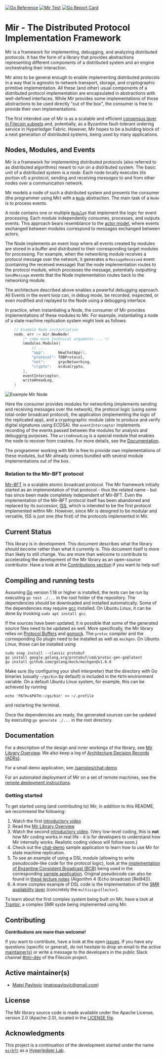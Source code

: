 [![Go Reference](https://pkg.go.dev/badge/github.com/filecoin-project/mir.svg)](https://pkg.go.dev/github.com/filecoin-project/mir)
[![Mir Test](https://github.com/filecoin-project/mir/actions/workflows/test.yml/badge.svg)](https://github.com/filecoin-project/mir/actions/workflows/test.yml)
[![Go Report Card](https://goreportcard.com/badge/github.com/filecoin-project/mir)](https://goreportcard.com/report/github.com/filecoin-project/mir)

# Mir - The Distributed Protocol Implementation Framework

Mir is a framework for implementing, debugging, and analyzing distributed protocols.
It has the form of a library that provides abstractions representing different components of a distributed system
and an engine orchestrating their interaction.

Mir aims to be general enough to enable implementing distributed protocols in a way that is agnostic to
network transport, storage, and cryptographic primitive implementation.
All these (and other) usual components of a distributed protocol implementation
are encapsulated in abstractions with well-defined interfaces.
While Mir provides some implementations of those abstractions to be used directly "out of the box",
the consumer is free to provide their own implementations.

The first intended use of Mir is as a scalable and efficient
[consensus layer in Filecoin subnets](https://github.com/protocol/ConsensusLab/issues/9)
and, potentially, as a Byzantine fault-tolerant ordering service in Hyperledger Fabric.
However, Mir hopes to be a building block of a next generation of distributed systems, being used by many applications.

## Nodes, Modules, and Events

Mir is a framework for implementing distributed protocols (also referred to as distributed algorithms)
meant to run on a distributed system.
The basic unit of a distributed system is a *node*.
Each node locally executes (its portion of) a protocol,
sending and receiving *messages* to and from other nodes over a communication network.

Mir models a node of such a distributed system and presents the consumer (the programmer using Mir)
with a [`Node`](/node.go) abstraction.
The main task of a `Node` is to process events.

A node contains one or multiple [`Module`](/pkg/modules/modules.go)s that implement the logic for event processing.
Each module independently consumes, processes, and outputs events.
This approach bears resemblance to the [actor model](https://en.wikipedia.org/wiki/Actor_model),
where events exchanged between modules correspond to messages exchanged between actors.

The Node implements an event loop where all events created by modules are stored in a buffer and
distributed to their corresponding target modules for processing.
For example, when the networking module receives a protocol message over the network,
it generates a `MessageReceived` event (containing the received message)
that the node implementation routes to the protocol module, which processes the message,
potentially outputting `SendMessage` events that the Node implementation routes back to the networking module.

The architecture described above enables a powerful debugging approach.
All Events in the event loop can, in debug mode, be recorded, inspected, or even modified and replayed to the Node
using a debugging interface.

In practice, when instantiating a Node, the consumer of Mir provides implementations of these modules to Mir.
For example, instantiating a node of a state machine replication system might look as follows:

```go
    // Example Node instantiation
    node, err := mir.NewNode(
		/* some more technical arguments ... */
		&modules.Modules{
			// ... 
			"app":      NewChatApp(),
			"protocol": TOBProtocol,
			"net":      grpcNetworking,
			"crypto":   ecdsaCrypto,
		},
		eventInterceptor,
		writeAheadLog,
	)
```

![Example Mir Node](/docs/images/high-level-architecture.png)

Here the consumer provides modules for networking
(implements sending and receiving messages over the network),
the protocol logic (using some total-order broadcast protocol),
the application (implementing the logic of the replicated app),
and a cryptographic module (able to produce and verify digital signatures using ECDSA).
the `eventInterceptor` implements recording of the events passed between the modules
for analysis and debugging purposes.
The `writeAheadLog` is a special module that enables the node to recover from crashes.
For more details, see the [Documentation](/docs).

The programmer working with Mir is free to provide own implementations of these modules,
but Mir already comes bundled with several module implementations out of the box.

### Relation to the Mir-BFT protocol

[Mir-BFT](https://arxiv.org/abs/1906.05552) is a scalable atomic broadcast protocol.
The Mir framework initially started as an implementation of that protocol - thus the related name -
but has since been made completely independent of Mir-BFT.
Even the implementation of the Mir-BFT protocol itself has been abandoned and replaced by its successor,
[ISS](/pkg/iss), which is intended to be the first protocol implemented within Mir.
However, since Mir is designed to be modular and versatile,
ISS is just one (the first) of the protocols implemented in Mir.

## Current Status

This library is in development.
This document describes what the library *should become* rather than what it *currently is*.
This document itself is more than likely to still change.
You are more than welcome to contribute to accelerating the development of the Mir library
as an open-source contributor.
Have a look at the [Contributions section](#contributing) if you want to help out!

## Compiling and running tests

Assuming [Go](https://go.dev/) version 1.18 or higher is installed, the tests can be run by executing `go test ./...` in the root folder of the repository.
The dependencies should be downloaded and installed automatically. Some of the dependencies may require [gcc](https://gcc.gnu.org/) installed.
On Ubuntu Linux, it can be done by invoking `sudo apt install gcc`.

If the sources have been updated, it is possible that some of the generated source files need to be updated as well.
More specifically, the Mir library relies on [Protocol Buffers](https://developers.google.com/protocol-buffers) and [gomock](https://github.com/golang/mock).
The `protoc` compiler and the corresponding Go plugin need to be installed as well as `mockgen`.
On Ubuntu Linux, those can be installed using

```shell
sudo snap install --classic protobuf
go install google.golang.org/protobuf/cmd/protoc-gen-go@latest
go install github.com/golang/mock/mockgen@v1.6.0
```
Make sure (by configuring your shell interpreter) that the directory with Go binaries (usually `~/go/bin` by default) is included in the `PATH` environment variable.
On a default Ubuntu Linux system, for example, this can be achieved by running
```shell
echo 'PATH=$PATH:~/go/bin' >> ~/.profile
```
and restarting the terminal.

Once the dependencies are ready, the generated sources can be updated by executing `go generate ./...` in the root directory.

## Documentation

For a description of the design and inner workings of the library, see [Mir Library Overview](/docs).
We also keep a log of [Architecture Decision Records (ADRs)](/docs/architecture-decision-records).

For a small demo application, see [/samples/chat-demo](/samples/chat-demo)

For an automated deployment of Mir on a set of remote machines, see the [remote deployment instructions](/deployment).

### Getting started

To get started using (and contributing to) Mir, in addition to this README, we recommend the following:
1. Watch the first [introductory video](https://www.youtube.com/watch?v=UZKpqrJtMxc)
2. Read the [Mir Library Overview](/docs)
3. Watch the second [introductory video](https://www.youtube.com/watch?v=Vmt3ZeKIJIM). (Very low-level coding, this is **not** how Mir coding works in real life - it is for developers to understand how Mir internally works. Realistic coding videos will follow soon.)
4. Check out the [chat-demo](/samples/chat-demo) sample application to learn how to use Mir for state machine replication.
5. To see an example of using a DSL module (allowing to write pseudocode-like code for the protocol logic),
   look at the [implementation of Byzantine Consistent Broadcast (BCB)](/pkg/bcb)
   being used in the corresponding [sample application](/samples/bcb-demo).
   Original pseudocode can also be found in
   [these lecture notes](https://dcl.epfl.ch/site/_media/education/sdc_byzconsensus.pdf)
   (Algorithm 4 (Echo broadcast [Rei94])).
6. A more complex example of DSL code is the implementation of the [SMR availability layer](/pkg/availability)
   (concretely the `multisigcollector`).

To learn about the first complex system being built on Mir,
have a look at [Trantor](https://hackmd.io/P59lk4hnSBKN5ki5OblSFg?view), a complex SMR syste being implemented using Mir.

## Contributing

**Contributions are more than welcome!**

If you want to contribute, have a look at the open [issues](https://github.com/filecoin-project/mir/issues).
If you have any questions (specific or general),
do not hesitate to drop an email to the active [maintainer(s)](/MAINTAINERS.md)
or write a message to the developers in the
public Slack channel [#mir-dev](https://filecoinproject.slack.com/archives/C03C77HN3AS) of the Filecoin project.

## Active maintainer(s)

- [Matej Pavlovic](https://github.com/matejpavlovic) (matopavlovic@gmail.com)

## License

The Mir library source code is made available under the Apache License, version 2.0 (Apache-2.0), located in the
[LICENSE file](LICENSE).

## Acknowledgments

This project is a continuation of the development started under the name
[`mirbft`](https://github.com/hyperledger-labs/mirbft)
as a [Hyperledger Lab](https://labs.hyperledger.org/labs/mir-bft.html).
